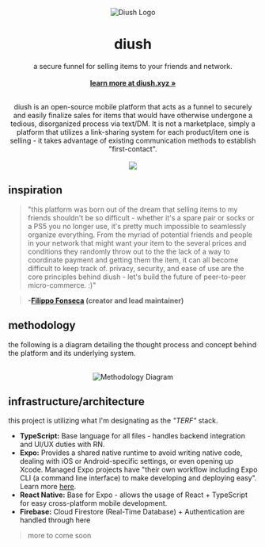 <p align="center">
  <a href="#">
    
  </a>
  <p align="center">
   <img src="https://i.ibb.co/KwFfLn4/diush-icon.png" alt="Diush Logo">
  </p>
  <h1 align="center"><b>diush</b></h1>
  <p align="center">
a secure funnel for selling items to your friends and network.
    <br />
  <br />
    <a href="https://joinsafe.me"><strong>learn more at diush.xyz »</strong></a>
    <br />
    <br />
  </p>
</p>
<p align="center">diush is an open-source mobile platform that acts as a funnel to securely and easily finalize sales for items that would have otherwise undergone a tedious, disorganized process via text/DM. It is not a marketplace, simply a platform that utilizes a link-sharing system for each product/item one is selling - it takes advantage of existing communication methods to establish "first-contact".
<br/>
<br/>
<img src="https://i.ibb.co/F5YZdhB/mockups.png">
</p>
</p>

## inspiration

> "this platform was born out of the dream that selling items to my friends shouldn't be so difficult - whether it's a spare pair or socks or a PS5 you no longer use, it's pretty much impossible to seamlessly organize everything. From the myriad of potential friends and people in your network that might want your item to the several prices and conditions they randomly throw out to the the lack of a way to coordinate payment and getting them the item, it can all become difficult to keep track of. privacy, security, and ease of use are the core principles behind diush - let's build the future of peer-to-peer micro-commerce. :)"

> **-[Filippo Fonseca](https://twitter.com/FilippoFonseca) (creator and lead maintainer)**

## methodology

the following is a diagram detailing the thought process and concept behind the platform and its underlying system.
<br />
<br />

<p align="center">
<img src="https://i.ibb.co/3dxt48z/diagram.png" alt="Methodology Diagram">
</p>

## infrastructure/architecture

this project is utilizing what I'm designating as the _"TERF"_ stack.

-   **TypeScript:** Base language for all files - handles backend integration and UI/UX duties with RN.
-   **Expo:** Provides a shared native runtime to avoid writing native code, dealing with iOS or Android-specific settings, or even opening up Xcode. Managed Expo projects have "their own workflow including Expo CLI (a command line interface) to make developing and deploying easy". Learn more [here](https://docs.expo.dev/workflow/already-used-react-native/).
-   **React Native:** Base for Expo - allows the usage of React + TypeScript for easy cross-platform mobile development.
-   **Firebase:** Cloud Firestore (Real-Time Database) + Authentication are handled through here

[//]: # "### 1. create an item"
[//]: # "this part is pretty straight-forward. Using an intuitive UI, people who wish to sell an item via diush are able to seamlessly create a listing within the app."
[//]: # "### 2. share"
[//]: # "use anything and everything you'd like; from Twitter to WhatsApp, the intention is that users leverage their friends and existing networks."
[//]: # "### 3. manage offers"

> more to come soon
